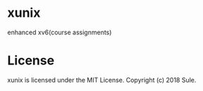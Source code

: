 # xunix 
enhanced xv6(course assignments)

# License
xunix is licensed under the MIT License.
Copyright (c) 2018 Sule.
